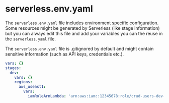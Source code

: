 # serverless.env.yaml

The `serverless.env.yaml` file includes environment specific configuration.
Some resources might be generated by Serverless (like stage information) but you can always edit this file and add
your variables you can the reuse in the `serverless.yaml` file.

The `serverless.env.yaml` file is .gitignored by default and might contain sensitive information (such as API keys,
credentials etc.).

```yaml
vars: {}
stages:
  dev:
    vars: {}
    regions:
      aws_useast1:
        vars:
          iamRoleArnLambda: 'arn:aws:iam::12345678:role/crud-users-dev-IamRoleLambda-DJSKASD143'
```
